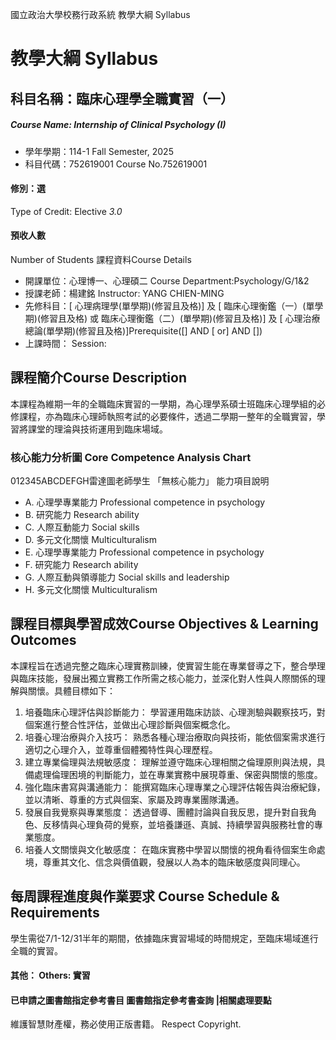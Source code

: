 國立政治大學校務行政系統 教學大綱 Syllabus
# 教學大綱 Syllabus
##  科目名稱：臨床心理學全職實習（一）
#####  Course Name: Internship of Clinical Psychology (I)
  * 學年學期：114-1 Fall Semester, 2025 
  * 科目代碼：752619001 Course No.752619001
#### 修別：選
Type of Credit: Elective 
_3.0_
#### 預收人數
Number of Students
課程資料Course Details
  * 開課單位：心理博一、心理碩二 Course Department:Psychology/G/1&2 
  * 授課老師：楊建銘 Instructor: YANG CHIEN-MING 
  * 先修科目：[ 心理病理學(單學期)(修習且及格)] 及 [ 臨床心理衡鑑（一）(單學期)(修習且及格) 或 臨床心理衡鑑（二）(單學期)(修習且及格)] 及 [ 心理治療總論(單學期)(修習且及格)]Prerequisite([] AND [ or] AND [])
  * 上課時間： Session: 
##  課程簡介Course Description
本課程為維期一年的全職臨床實習的一學期，為心理學系碩士班臨床心理學組的必修課程，亦為臨床心理師執照考試的必要條件，透過二學期一整年的全職實習，學習將課堂的理淪與技術運用到臨床場域。
###  核心能力分析圖 Core Competence Analysis Chart
012345ABCDEFGH雷達圖老師學生
「無核心能力」 
能力項目說明
  * A. 心理學專業能力 Professional competence in psychology
  * B. 研究能力 Research ability
  * C. 人際互動能力 Social skills
  * D. 多元文化關懷 Multiculturalism
  * E. 心理學專業能力 Professional competence in psychology
  * F. 研究能力 Research ability
  * G. 人際互動與領導能力 Social skills and leadership
  * H. 多元文化關懷 Multiculturalism
##  課程目標與學習成效Course Objectives & Learning Outcomes 
本課程旨在透過完整之臨床心理實務訓練，使實習生能在專業督導之下，整合學理與臨床技能，發展出獨立實務工作所需之核心能力，並深化對人性與人際關係的理解與關懷。具體目標如下：
  1. 培養臨床心理評估與診斷能力： 學習運用臨床訪談、心理測驗與觀察技巧，對個案進行整合性評估，並做出心理診斷與個案概念化。
  2. 培養心理治療與介入技巧： 熟悉各種心理治療取向與技術，能依個案需求進行適切之心理介入，並尊重個體獨特性與心理歷程。
  3. 建立專業倫理與法規敏感度： 理解並遵守臨床心理相關之倫理原則與法規，具備處理倫理困境的判斷能力，並在專業實務中展現尊重、保密與關懷的態度。
  4. 強化臨床書寫與溝通能力： 能撰寫臨床心理專業之心理評估報告與治療紀錄，並以清晰、尊重的方式與個案、家屬及跨專業團隊溝通。
  5. 發展自我覺察與專業態度： 透過督導、團體討論與自我反思，提升對自我角色、反移情與心理負荷的覺察，並培養謙遜、真誠、持續學習與服務社會的專業態度。
  6. 培養人文關懷與文化敏感度： 在臨床實務中學習以關懷的視角看待個案生命處境，尊重其文化、信念與價值觀，發展以人為本的臨床敏感度與同理心。
##  每周課程進度與作業要求 Course Schedule & Requirements
學生需從7/1-12/31半年的期間，依據臨床實習場域的時間規定，至臨床場域進行全職的實習。
####  其他： Others: 實習 
####  已申請之圖書館指定參考書目  圖書館指定參考書查詢 |相關處理要點
維護智慧財產權，務必使用正版書籍。 Respect Copyright.